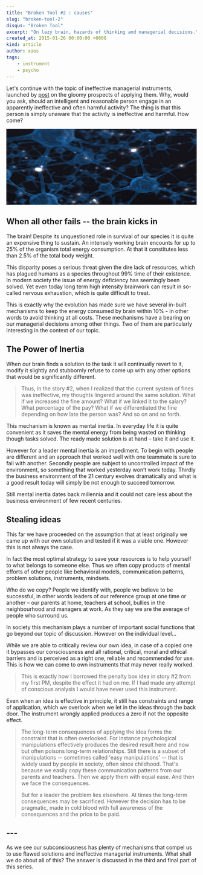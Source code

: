```yaml
---
title: "Broken Tool #2 : causes"
slug: "broken-tool-2"
disqus: "Broken Tool"
excerpt: "On lazy brain, hazards of thinking and managerial decisions."
created_at: 2015-01-26 00:00:00 +0000
kind: article
author: xaos
tags:
    - instrument
    - psycho
---
```


Let's continue with the topic of ineffective managerial instruments, launched by [post](../broken-tool-1 "Broken Tool #1 : Consequences") on the gloomy prospects of applying them.  Why, would you ask, should an intelligent and reasonable person engage in an apparently ineffective and often harmful activity?  The thing is that this person is simply unaware that the activity is ineffective and harmful. How come?

![CC BY-NC-SA 2.0 licensed photo from flickr.com by Birth Into Being](/assets/img/Neurons.jpg)


When all other fails -- the brain kicks in
------------------------------------------

The brain!  Despite its unquestioned role in survival of our species it is quite an expensive thing to sustain.  An intensely working brain encounts for up to 25% of the organism total energy consumption.  At that it constitutes less than 2.5% of the total body weight.

This disparity poses a serious threat given the dire lack of resources, which has plagued humans as a species throughout 99% time of their existence. In modern society the issue of energy deficiency has seemingly been solved.  Yet even today long term high intensity brainwork can result in so-called nervous exhaustion, which is quite difficult to treat.

This is exactly why the evolution has made sure we have several in-built mechanisms to keep the energy consumed by brain within 10% - in other words to avoid thinking at all costs.  These mechanisms have a bearing on our managerial decisions among other things.  Two of them are particularly interesting in the context of our topic.


The Power of Inertia 
--------------------

When our brain finds a solution to the task it will continually revert to it, modify it slightly and stubbornly refuse to come up with any other options that would be significantly different.  

> Thus, in the story #2, when I realized that the current system of fines was ineffective, my thoughts lingered around the same solution. What if we increased the fine amount? What if we linked it to the salary?  What percentage of the pay? What if we differentiated the fine depending on how late the person was? And so on and so forth.

This mechanism is known as mental inertia. In everyday life it is quite convenient as it saves the mental energy from being wasted on thinking though tasks solved.  The ready made solution is at hand – take it and use it.  

However for a leader mental inertia is an impediment.  To begin with people are different and an approach that worked well with one teammate is sure to fail with another.  Secondly people are subject to uncontrolled impact of the environment, so something that worked yesterday won’t work today.  Thirdly the business environment of the 21 century evolves dramatically and what is a good result today will simply be not enough to succeed tomorrow.

Still mental inertia dates back millennia and it could not care less about the business environment of few recent centuries.  

Stealing ideas
--------------

This far we have proceeded on the assumption that at least originally we came up with our own solution and tested if it was a viable one.  However this is not always the case.  

In fact the most optimal strategy to save your resources is to help yourself to what belongs to someone else.  Thus we often copy products of mental efforts of other people like behavioral models, communication patterns, problem solutions, instruments, mindsets.

Who do we copy?  People we identify with, people we believe to be successful, in other words leaders of our reference group at one time or another – our parents at home, teachers at school, bullies in the neighbourhood and managers at work.  As they say we are the average of people who surround us.  

In society this mechanism plays a number of important social functions that go beyond our topic of discussion.  However on the individual level…

While we are able to critically review our own idea, in case of a copied one it bypasses our consciousness and all rational, critical, moral and ethical barriers and is perceived as a right one, reliable and recommended for use.  This is how we can come to own instruments that may never really worked.

> This is exactly how I borrowed the penalty box idea in story #2 from my first PM, despite the effect it had on me.  If I had made any attempt of conscious analysis I would have never used this instrument.    

Even when an idea is effective in principle, it still has constraints and range of application, which we overlook when we let in the ideas through the back door. The instrument wrongly applied produces a zero if not the opposite effect. 

> The long-term consequences of applying the idea forms the constraint that is often overlooked.  For instance psychological manipulations effectively produces the desired result here and now but often poisons long-term relationships.  Still there is a subset of manipulations -- sometimes called 'easy manipulations' -- that is widely used by people in society, often since childhood.  That's because we easily copy these communication patterns from our parents and teachers.  Then we apply them with equal ease.  And then we face the consequences.    
>
> But for a leader the problem lies elsewhere.  At times the long-term consequences may be sacrificed.  However the decision has to be pragmatic, made in cold blood with full awareness of the consequences and the price to be paid.

## ---

As we see our subconsiousness has plenty of mechanisms that compel us to use flawed solutions and ineffective managerial instruments.  What shall we do about all of this? The answer is discussed in the third and final part of this series.
